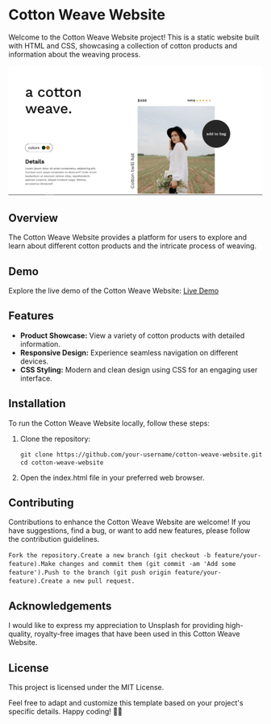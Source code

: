 <h1 id="cotton-weave-website">Cotton Weave Website</h1>
<p>Welcome to the Cotton Weave Website project! This is a static website built with HTML and CSS, showcasing a collection of cotton products and information about the weaving process.</p>
<p><img src="cotton weave.png" alt="Cotton Weave Website Preview"></p>
<h2 id="overview">Overview</h2>
<p>The Cotton Weave Website provides a platform for users to explore and learn about different cotton products and the intricate process of weaving.</p>
<h2 id="demo">Demo</h2>
<p>Explore the live demo of the Cotton Weave Website: <a href="https://antra77.github.io/Cotton-Weave-Website/">Live Demo</a></p>
<h2 id="features">Features</h2>
<ul>
<li><strong>Product Showcase:</strong> View a variety of cotton products with detailed information.</li>
<li><strong>Responsive Design:</strong> Experience seamless navigation on different devices.</li>
<li><strong>CSS Styling:</strong> Modern and clean design using CSS for an engaging user interface.</li>
</ul>
<h2 id="installation">Installation</h2>
<p>To run the Cotton Weave Website locally, follow these steps:</p>
<ol>
<li><p>Clone the repository:</p>
<pre><code class="language-bash">git clone https://github.com/your-username/cotton-weave-website.git
cd cotton-weave-website
</code></pre>
</li>
<li><p>Open the index.html file in your preferred web browser.</p>
</li>
</ol>
<h2 id="contributing">Contributing</h2>
<p>Contributions to enhance the Cotton Weave Website are welcome! If you have suggestions, find a bug, or want to add new features, please follow the contribution guidelines.</p>
<p><code>Fork the repository.Create a new branch (git checkout -b feature/your-feature).Make changes and commit them (git commit -am &#39;Add some feature&#39;).Push to the branch (git push origin feature/your-feature).Create a new pull request.</code></p>
<h2 id="acknowledgements">Acknowledgements</h2>
<p>I would like to express my appreciation to Unsplash for providing high-quality, royalty-free images that have been used in this Cotton Weave Website.</p>
<h2 id="license">License</h2>
<p>This project is licensed under the MIT License.</p>
<p>Feel free to adapt and customize this template based on your project&#39;s specific details. Happy coding! 🌾✨</p>
